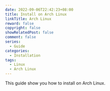 ```yaml
---
date: 2022-09-06T22:42:23+08:00
title: Install on Arch Linux
linkTitle: Arch Linux
reward: false
copyright: false
showRelatedPost: false
comment: false
series:
  - Guide
categories:
  - Installation
tags:
  - Linux
  - Arch Linux
---
```


This guide show you how to install on Arch Linux.
